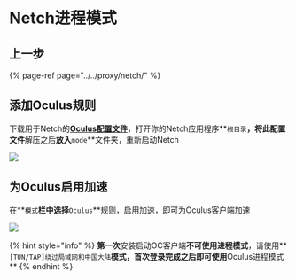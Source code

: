 # Netch进程模式

## 上一步

{% page-ref page="../../proxy/netch/" %}

## 添加Oculus规则

下载用于Netch的[**Oculus配置文件**](https://cdn.jsdelivr.net/gh/eyw015/Oculus-guide-China/img/netch/Oculus-Netch.zip)，打开你的Netch应用程序**`根目录`**，将此配置文件**解压之后**放入**`mode`**文件夹，重新启动Netch

![](https://cdn.jsdelivr.net/gh/EYW-015/Oculus-guide-China/img/netch/netch3.png)

## 为Oculus启用加速

在**`模式`**栏中选择**`Oculus`**规则，启用加速，即可为Oculus客户端加速

![](https://cdn.jsdelivr.net/gh/EYW-015/Oculus-guide-China/img/netch/netch_mode.png)

{% hint style="info" %}
**第一次**安装启动OC客户端**不可使用进程模式**，请使用**`[TUN/TAP]绕过局域网和中国大陆`**模式，首次登录完成之后即可使用**Oculus进程模式**
{% endhint %}

